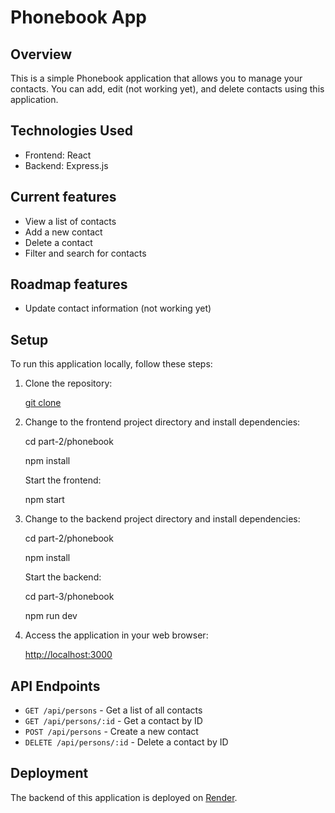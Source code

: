 # Phonebook App

## Overview

This is a simple Phonebook application that allows you to manage your contacts. You can add, edit (not working yet), and delete contacts using this application.

## Technologies Used

- Frontend: React
- Backend: Express.js

## Current features

- View a list of contacts
- Add a new contact
- Delete a contact
- Filter and search for contacts

## Roadmap features

- Update contact information (not working yet)

## Setup

To run this application locally, follow these steps:

1. Clone the repository:

   [git clone](https://github.com/bruna-finholdt/fullstack-open-course)

2. Change to the frontend project directory and install dependencies:

   cd part-2/phonebook

   npm install

   Start the frontend:

   npm start

3. Change to the backend project directory and install dependencies:

   cd part-2/phonebook

   npm install

   Start the backend:

   cd part-3/phonebook

   npm run dev

4. Access the application in your web browser:

   [http://localhost:3000](http://localhost:3000)

## API Endpoints

- `GET /api/persons` - Get a list of all contacts
- `GET /api/persons/:id` - Get a contact by ID
- `POST /api/persons` - Create a new contact
- `DELETE /api/persons/:id` - Delete a contact by ID

## Deployment

The backend of this application is deployed on [Render](https://backend-ux66.onrender.com).
